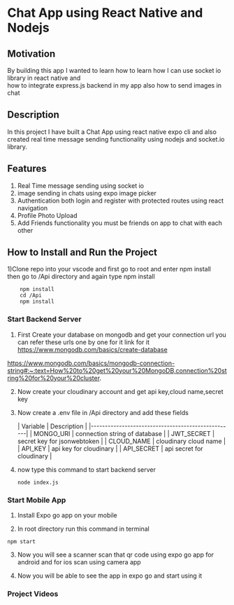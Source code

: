 # Chat App using React Native and Nodejs

## Motivation
By building this app I wanted to learn how to learn how I can use socket io library in react native and <br>
how to integrate express.js backend in my app also how to send images in chat

## Description
In this project I have built a Chat App using react native expo cli and also created real time message sending functionality using nodejs and socket.io library.<br>

## Features
<ol>
<li>Real Time message sending using socket io</li>
<li>image sending in chats using expo image picker</li>
<li>Authentication both login and register with protected routes using react navigation</li>
<li>Profile Photo Upload</li>
<li>Add Friends functionality you must be friends on app to chat with each other</li>
</ol>

## How to Install and Run the Project
1)Clone repo into your vscode and first go to root and enter npm install <br>
then go to /Api directory and again type npm install
```
    npm install
    cd /Api
    npm install 
```

### Start Backend Server 
1) First Create your database on mongodb and get your connection url you can refer these urls one by one for it link for it
   https://www.mongodb.com/basics/create-database

https://www.mongodb.com/basics/mongodb-connection-string#:~:text=How%20to%20get%20your%20MongoDB,connection%20string%20for%20your%20cluster.

2) Now create your cloudinary account and get api key,cloud name,secret key

3) Now create a .env file in /Api directory and add these fields   

      | Variable     | Description                        |
      |---------------------------------------------------|
      | MONGO_URI    | connection string of database      |
      | JWT_SECRET   | secret key for jsonwebtoken        |
      | CLOUD_NAME   | cloudinary cloud name              |  
      | API_KEY      | api key for cloudinary             |
      | API_SECRET   | api secret for cloudinary          |

4) now type this command to start backend server
    ```
    node index.js
    ```

### Start Mobile App

1) Install Expo go app on your mobile

2) In root directory run this command in terminal
```
npm start
```
3) Now you will see a scanner scan that qr code using expo go app for android and for ios scan using camera app

4) Now you will be able to see the app in expo go and start using it

### Project Videos

